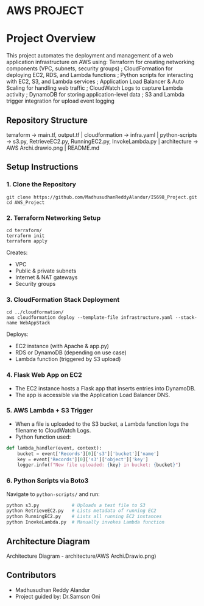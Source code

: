 
# AWS PROJECT

# Project Overview

This project automates the deployment and management of a web application infrastructure on AWS using: Terraform for creating networking components (VPC, subnets, security groups) ; CloudFormation for deploying EC2, RDS, and Lambda functions ; Python scripts for interacting with EC2, S3, and Lambda services ; Application Load Balancer & Auto Scaling for handling web traffic ; CloudWatch Logs to capture Lambda activity ; DynamoDB for storing application-level data ; S3 and Lambda trigger integration for upload event logging

## Repository Structure

terraform -> main.tf, output.tf
| cloudformation -> infra.yaml
| python-scripts -> s3.py, RetrieveEC2.py, RunningEC2.py, InvokeLambda.py
| architecture -> AWS Archi.drawio.png
| README.md

## Setup Instructions

### 1. Clone the Repository
```Terminal
git clone https://github.com/MadhusudhanReddyAlandur/IS698_Project.git
cd AWS_Project
```
### 2. Terraform Networking Setup
```Terminal
cd terraform/
terraform init
terraform apply
```
Creates:
- VPC
- Public & private subnets
- Internet & NAT gateways
- Security groups

### 3. CloudFormation Stack Deployment

```Terminal
cd ../cloudformation/
aws cloudformation deploy --template-file infrastructure.yaml --stack-name WebAppStack
```
Deploys:
- EC2 instance (with Apache & app.py)
- RDS or DynamoDB (depending on use case)
- Lambda function (triggered by S3 upload)

### 4. Flask Web App on EC2

- The EC2 instance hosts a Flask app that inserts entries into DynamoDB.
- The app is accessible via the Application Load Balancer DNS.

### 5. AWS Lambda + S3 Trigger

- When a file is uploaded to the S3 bucket, a Lambda function logs the filename to CloudWatch Logs.
- Python function used:

```python
def lambda_handler(event, context):
    bucket = event['Records'][0]['s3']['bucket']['name']
    key = event['Records'][0]['s3']['object']['key']
    logger.info(f"New file uploaded: {key} in bucket: {bucket}")
```
### 6. Python Scripts via Boto3

Navigate to `python-scripts/` and run:

```bash
python s3.py            # Uploads a test file to S3
python RetrieveEC2.py   # Lists metadata of running EC2
python RunningEC2.py    # Lists all running EC2 instances
python InovkeLambda.py  # Manually invokes Lambda function
```

## Architecture Diagram

Architecture Diagram - architecture/AWS Archi.Drawio.png)

## Contributors

- Madhusudhan Reddy Alandur  
- Project guided by: Dr.Samson Oni